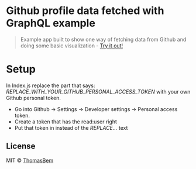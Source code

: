 # Github profile data fetched with GraphQL example

> Example app built to show one way of fetching data from Github and doing some basic visualization - [Try it out!](https://github-profile.now.sh)

# Setup
In Index.js replace the part that says: _REPLACE_WITH_YOUR_GITHUB_PERSONAL_ACCESS_TOKEN_ with your own Github personal token.

* Go into Github -> Settings -> Developer settings -> Personal access token.
* Create a token that has the read:user right
* Put that token in instead of the _REPLACE..._ text

## License

MIT © [ThomasBem](https://github.com/ThomasBem)
